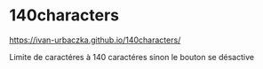 # 140characters
https://ivan-urbaczka.github.io/140characters/

Limite de caractéres à 140 caractéres sinon le bouton se désactive
